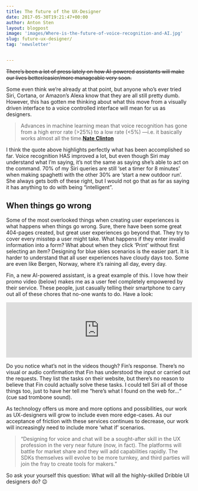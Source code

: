 ```yaml
---
title: The future of the UX-Designer
date: 2017-05-30T19:21:47+00:00
author: Anton Sten
layout: blogpost
image: 'images/Where-is-the-future-of-voice-recognition-and-AI.jpg'
slug: future-ux-designer/
tag: 'newsletter'


---
```

~~There’s been a lot of press lately on how AI-powered assistants will make our lives better/easier/more manageable very soon.~~

Some even think we’re already at that point, but anyone who’s ever tried Siri, Cortana, or Amazon’s Alexa know that they are all still pretty dumb. However, this has gotten me thinking about what this move from a visually driven interface to a voice controlled interface will mean for us as designers.


> Advances in machine learning mean that voice recognition has gone from a high error rate (>25%) to a low rate (<5%) —i.e. it basically works almost all the time.**<a href="https://www.cooper.com/journal/2017/3/this-is-the-year-of-voice-ui?utm_source=feedburner&utm_medium=feed&utm_campaign=Feed%3A+cooper-journal+%28Cooper+Journal%29?" target="_blank" rel="noopener noreferrer">Nate Clinton</a>**

I think the quote above highlights perfectly what has been accomplished so far. Voice recognition HAS improved a lot, but even though Siri may understand what I’m saying, it’s not the same as saying she’s able to act on the command. 70% of my Siri queries are still ‘set a timer for 8 minutes’ when making spaghetti with the other 30% are ‘start a new outdoor run’. She always gets both of these right, but I would not go that as far as saying it has anything to do with being “intelligent”.

## When things go wrong

Some of the most overlooked things when creating user experiences is what happens when things go wrong. Sure, there have been some great 404-pages created, but great user experiences go beyond that. They try to cover every misstep a user might take. What happens if they enter invalid information into a form? What about when they click ‘Print’ without first selecting an item? Designing for blue skies scenarios is the easier part. It is harder to understand that all user experiences have cloudy days too. Some are even like Bergen, Norway, where it’s raining all day, every day.

Fin, a new AI-powered assistant, is a great example of this. I love how their promo video (below) makes me as a user feel completely empowered by their service. These people, just casually telling their smartphone to carry out all of these chores that no-one wants to do. Have a look:

<iframe class="youtube" width="100%" src="https://www.youtube.com/embed/qLUAtu3a0ds?rel=0" frameborder="0" allowfullscreen></iframe>

Do you notice what’s not in the videos though? Fin’s response. There’s no visual or audio confirmation that Fin has understood the input or carried out the requests. They list the tasks on their website, but there’s no reason to believe that Fin could actually solve these tasks. I could tell Siri all of those things too, just to have her tell me “here’s what I found on the web for…“ (cue sad trombone sound).

As technology offers us more and more options and possibilities, our work as UX-designers will grow to include even more edge-cases. As our acceptance of friction with these services continues to decrease, our work will increasingly need to include more ‘what if’ scenarios.

> “Designing for voice and chat will be a sought-after skill in the UX profession in the very near future (now, in fact). The platforms will battle for market share and they will add capabilities rapidly. The SDKs themselves will evolve to be more turnkey, and third parties will join the fray to create tools for makers.”

So ask your yourself this question:
What will all the highly-skilled Dribble UI designers do? 😉

